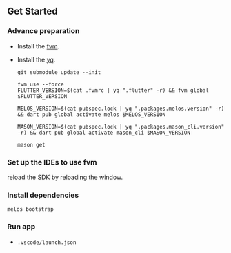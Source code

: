## Get Started

### Advance preparation

- Install the [fvm].
- Install the [yq].
  
  ```shell
  git submodule update --init
  ```

  ```shell
  fvm use --force
  FLUTTER_VERSION=$(cat .fvmrc | yq ".flutter" -r) && fvm global $FLUTTER_VERSION
  ```

  ```shell
  MELOS_VERSION=$(cat pubspec.lock | yq ".packages.melos.version" -r) && dart pub global activate melos $MELOS_VERSION
  ```

  ```shell
  MASON_VERSION=$(cat pubspec.lock | yq ".packages.mason_cli.version" -r) && dart pub global activate mason_cli $MASON_VERSION
  ```

  ```shell
  mason get
  ```

### Set up the IDEs to use fvm

reload the SDK by reloading the window.

### Install dependencies

```shell
melos bootstrap
```

### Run app

- `.vscode/launch.json`

<!-- Links -->

[fvm]: https://fvm.app/

[yq]: https://github.com/mikefarah/yq

